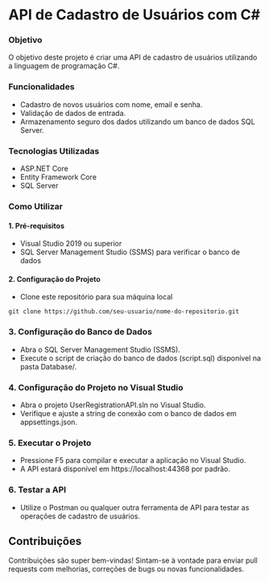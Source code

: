# API de Cadastro de Usuários com C#
### Objetivo
O objetivo deste projeto é criar uma API de cadastro de usuários utilizando a linguagem de programação C#.

### Funcionalidades
- Cadastro de novos usuários com nome, email e senha.
- Validação de dados de entrada.
- Armazenamento seguro dos dados utilizando um banco de dados SQL Server.

### Tecnologias Utilizadas
- ASP.NET Core
- Entity Framework Core
- SQL Server

### Como Utilizar
#### 1. Pré-requisitos

- Visual Studio 2019 ou superior
- SQL Server Management Studio (SSMS) para verificar o banco de dados
  
#### 2. Configuração do Projeto

- Clone este repositório para sua máquina local

``` git clone https://github.com/seu-usuario/nome-do-repositorio.git ```

### 3. Configuração do Banco de Dados

- Abra o SQL Server Management Studio (SSMS).
- Execute o script de criação do banco de dados (script.sql) disponível na pasta Database/.

### 4. Configuração do Projeto no Visual Studio

- Abra o projeto UserRegistrationAPI.sln no Visual Studio.
- Verifique e ajuste a string de conexão com o banco de dados em appsettings.json.

### 5. Executar o Projeto

- Pressione F5 para compilar e executar a aplicação no Visual Studio.
- A API estará disponível em https://localhost:44368 por padrão.

### 6. Testar a API
- Utilize o Postman ou qualquer outra ferramenta de API para testar as operações de cadastro de usuários.

## Contribuições
Contribuições são super bem-vindas! Sintam-se à vontade para enviar pull requests com melhorias, correções de bugs ou novas funcionalidades.
